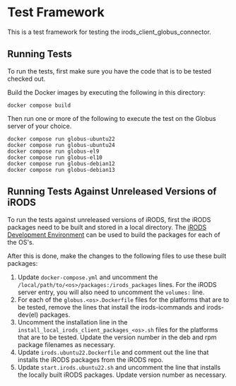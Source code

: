 Test Framework
==============

This is a test framework for testing the irods_client_globus_connector.

Running Tests
-------------

To run the tests, first make sure you have the code that is to be tested checked out.

Build the Docker images by executing the following in this directory:

```
docker compose build
```

Then run one or more of the following to execute the test on the Globus server of your choice.

``` 
docker compose run globus-ubuntu22
docker compose run globus-ubuntu24
docker compose run globus-el9
docker compose run globus-el10
docker compose run globus-debian12
docker compose run globus-debian13
```
Running Tests Against Unreleased Versions of iRODS
--------------------------------------------------

To run the tests against unreleased versions of iRODS, first the iRODS packages need to be built and stored in a local directory. The [iRODS Development Environment](https://github.com/irods/irods_development_environment) can be used to build the packages for each of the OS's.

After this is done, make the changes to the following files to use these built packages:

1. Update `docker-compose.yml` and uncomment the `/local/path/to/<os>/packages:/irods_packages` lines.  For the iRODS server entry, you will also need to uncomment the `volumes:` line.
2. For each of the `globus.<os>.Dockerfile` files for the platforms that are to be tested, remove the lines that install the irods-icommands and irods-dev(el) packages.
3. Uncomment the installation line in the `install_local_irods_client_packages_<os>.sh` files for the platforms that are to be tested. Update the version number in the deb and rpm package filenames as necessary.
4. Update `irods.ubuntu22.Dockerfile` and comment out the line that installs the iRODS packages from the iRODS repo.
5. Update `start.irods.ubuntu22.sh` and uncomment the line that installs the locally built iRODS packages.  Update version number as necessary.
